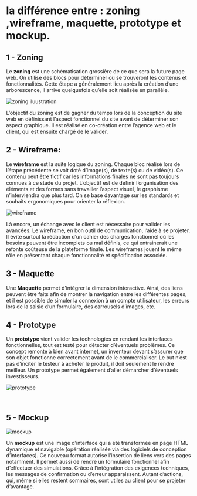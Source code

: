 # la différence entre : zoning ,wireframe, maquette, prototype et mockup.

## 1 - Zoning

Le **zoning** est une schématisation grossière de ce que sera la future page web. On utilise des blocs pour déterminer où se trouveront les contenus et fonctionnalités. Cette étape a généralement lieu après la création d’une arborescence, il arrive quelquefois qu’elle soit réalisée en parallèle.

![zoning iluustration](https://blog-ux.com/wp-content/uploads/2018/07/zoning.jpg)
</br>

L’objectif du zoning est de gagner du temps lors de la conception du site web en définissant l’aspect fonctionnel du site avant de déterminer son aspect graphique. Il est réalisé en co-création entre l’agence web et le client, qui est ensuite chargé de le valider. 

## 2 - Wireframe:

Le **wireframe** est la suite logique du zoning. Chaque bloc réalisé lors de l’étape précédente se voit doté d’image(s), de texte(s) ou de vidéo(s). Ce contenu peut être fictif car les informations finales ne sont pas toujours connues à ce stade du projet. L’objectif est de définir l’organisation des éléments et des formes sans travailler l’aspect visuel, le graphisme n’interviendra que plus tard. On se base davantage sur les standards et souhaits ergonomiques pour orienter la réflexion.

![wireframe](https://blog-ux.com/wp-content/uploads/2018/07/Wireframe.png)

Là encore, un échange avec le client est nécessaire pour valider les avancées. Le wireframe, en bon outil de communication, l’aide à se projeter. Il évite surtout la rédaction d’un cahier des charges fonctionnel où les besoins peuvent être incomplets ou mal définis, ce qui entrainerait une refonte coûteuse de la plateforme finale. Les wireframes jouent le même rôle en présentant chaque fonctionnalité et spécification associée.

## 3 - Maquette

Une **Maquette** permet d’intégrer la dimension interactive. Ainsi, des liens peuvent être faits afin de montrer la navigation entre les différentes pages, et il est possible de simuler la connexion à un compte utilisateur, les erreurs lors de la saisie d’un formulaire, des carrousels d’images, etc.



## 4 - Prototype

Un **prototype** vient valider les technologies en rendant les interfaces fonctionnelles, tout est testé pour détecter d’éventuels problèmes. Ce concept remonte à bien avant internet, un inventeur devant s’assurer que son objet fonctionne correctement avant de le commercialiser. Le but n’est pas d’inciter le testeur à acheter le produit, il doit seulement le rendre meilleur. Un prototype permet également d’aller démarcher d’éventuels investisseurs.


![prototype](https://miro.medium.com/max/1400/1*Wo2Yq76iaxeb7J1mt7eLFg.gif)

</br>

## 5 - Mockup

![mockup](https://cdn.dribbble.com/users/748731/screenshots/16681321/media/1cf23f8c31ceae1e06cd0747cd0bec58.gif)

Un **mockup**  est une image d’interface qui a été transformée en page HTML dynamique et navigable (opération réalisée via des logiciels de conception d’interfaces). Ce nouveau format autorise l’insertion de liens vers des pages notamment. Il permet aussi de rendre un formulaire fonctionnel afin d’effectuer des simulations. Grâce à l’intégration des exigences techniques, les messages de confirmation ou d’erreur apparaissent. Autant d’actions, qui, même si elles restent sommaires, sont utiles au client pour se projeter d’avantage.


